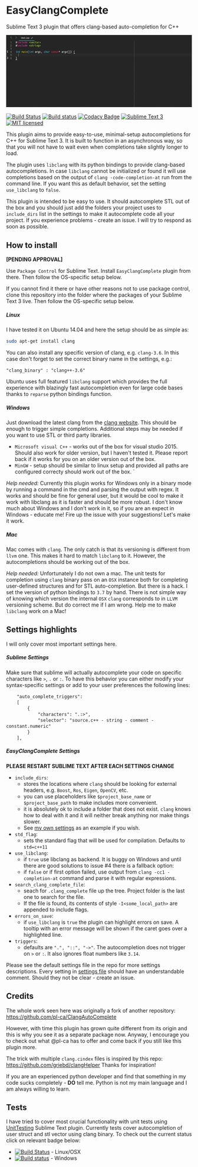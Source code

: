# EasyClangComplete #

Sublime Text 3 plugin that offers clang-based auto-completion for C++

![Example](autocomplete_show_off.gif)

[![Build Status](https://goo.gl/3KUIVo)](https://goo.gl/nJ2NOU)
[![Build status](https://goo.gl/FqsNzm)](https://goo.gl/4N6nxe)
[![Codacy Badge](https://goo.gl/PDVYTj)](https://goo.gl/h52rHl)
[![Sublime Text 3](https://img.shields.io/badge/Sublime%20Text-3-green.svg)](https://www.sublimetext.com/3)
[![MIT licensed](https://img.shields.io/badge/license-MIT-blue.svg)](./LICENSE)

This plugin aims to provide easy-to-use, minimal-setup autocompletions for C++ for Sublime Text 3. It is built to function in an asynchronous way, so that you will not have to wait even when completions take slightly longer to load.

The plugin uses `libclang` with its python bindings to provide clang-based autocompletions. In case `libclang` cannot be initialized or found it will use completions based on the output of `clang -code-completion-at` run from the command line. If you want this as default behavior, set the setting `use_libclang` to `false`.

This plugin is intended to be easy to use. It should autocomplete STL out of the box and you should just add the folders your project uses to `include_dirs` list in the settings to make it autocomplete code all your project. If you experience problems - create an issue. I will try to respond as soon as possible.

## How to install ##
**[PENDING APPROVAL]** 

Use `Package Control` for Sublime Text. Install `EasyClangComplete` plugin from there. Then follow the OS-specific setup below.

If you cannot find it there or have other reasons not to use package control, clone this repository into the folder where the packages of your Sublime Text 3 live. Then follow the OS-specific setup below.

##### Linux #####
I have tested it on Ubuntu 14.04 and here the setup should be as simple as:
```bash
sudo apt-get install clang
```
You can also install any specific version of clang, e.g. `clang-3.6`. In this case don't forget to set the correct binary name in the settings, e.g.:
```
"clang_binary" : "clang++-3.6"
```
Ubuntu uses full featured `libclang` support which provides the full experience with blazingly fast autocompletion even for large code bases thanks to `reparse` python bindings function.

##### Windows #####
Just download the latest clang from the [clang website](http://llvm.org/releases/download.html). This should be enough to trigger simple completions. Additional steps may be needed if you want to use STL or third party libraries.

- `Microsoft visual C++` - works out of the box for visual studio 2015. Should also work for older version, but I haven't tested it. Please report back if it works for you on an older version out of the box.
- `MinGW` - setup should be similar to linux setup and provided all paths are configured correcty should work out of the box. `

*Help needed:* Currently this plugin works for Windows only in a binary mode by running a command in the cmd and parsing the output with regex. It works and should be fine for general user, but it would be cool to make it work with libclang as it is faster and should be more robust. I don't know much about Windows and I don't work in it, so if you are an expect in Windows - educate me! Fire up the issue with your suggestions! Let's make it work.

##### Mac  #####
Mac comes with `clang`. The only catch is that its versioning is different from `llvm` one. This makes it hard to match `libclang` to it. However, the autocompletions should be working out of the box.

*Help needed:* Unfortunately I do not own a mac. The unit tests for completion using `clang` binary pass on an `OSX` instance both for completing user-defined structures and for STL auto-completion. But there is a hack. I set the version of python bindings to `3.7` by hand. There is not simple way of knowing which version the internal `OSX` `clang` corresponds to in `LLVM` versioning scheme. But do correct me if I am wrong. Help me to make `libclang` work on a Mac!

## Settings highlights ##
I will only cover most important settings here.

##### Sublime Settings  #####
Make sure that sublime will actually autocomplete your code on specific characters like `>`, `.` or `:`.
 To have this behavior you can either modify your syntax-specific settings or add to your user preferences the following lines:
```
    "auto_complete_triggers":
    [
        {
            "characters": ".:>",
            "selector": "source.c++ - string - comment - constant.numeric"
        }
    ],
```

##### EasyClangComplete Settings  #####
**PLEASE RESTART SUBLIME TEXT AFTER EACH SETTINGS CHANGE**
- `include_dirs`:
    + stores the locations where `clang` should be looking for external headers, e.g. `Boost`, `Ros`, `Eigen`, `OpenCV`, etc.
    + you can use placeholders like `$project_base_name` or `$project_base_path` to make includes more convenient.
    + it is absolutely ok to include a folder that does not exist. `clang` knows how to deal with it and it will neither break anything nor make things slower.
    + See [my own settings](https://github.com/niosus/config-sublime/blob/master/Packages%2FUser%2FEasyClangComplete.sublime-settings#L4) as an example if you wish.
- `std_flag`:
    + sets the standard flag that will be used for compilation. Defaults to `std=c++11`
- `use_libclang`:
    + if `true` use libclang as backend. It is buggy on Windows and until there are good solutions to issue #4 there is a fallback option:
    + if `false` or if first option failed, use output from `clang -cc1 -completion-at` command and parse it with regular expressions.
- `search_clang_complete_file`:
    + seach for `.clang_complete` file up the tree. Project folder is the last one to search for the file.
    + If the file is found, its contents of style `-I<some_local_path>` are appended to include flags.
- `errors_on_save`:
    + if `use_libclang` is `true` the plugin can highlight errors on save. A tooltip with an error message will be shown if the caret goes over a highlighted line.
- `triggers`:
    + defaults are `".", "::", "->"`. The autocompletion does not trigger on `>` or `:`. It also ignores float numbers like `3.14`.

Please see the default settings file in the repo for more settings descriptions. Every setting in [settings file](EasyClangComplete.sublime-settings) should have an understandable comment. Should they not be clear - create an issue.


## Credits ##
The whole work seen here was originally a fork of another repository: https://github.com/pl-ca/ClangAutoComplete

However, with time this plugin has grown quite different from its origin and this is why you see it as a separate package now. Anyway, I encourage you to check out what @pl-ca has to offer and come back if you still like this plugin more.

The trick with multiple `clang.cindex` files is inspired by this repo: https://github.com/griebd/clangHelper Thanks for inspiration!

If you are an experienced python developer and find that something in my code sucks completely - **DO** tell me. Python is not my main language and I am always willing to learn.

## Tests ##
I have tried to cover most crucial functionality with unit tests using [UnitTesting](https://github.com/randy3k/UnitTesting) Sublime Text plugin. Currently tests cover autocompletion of user struct and stl vector using clang binary. To check out the current status click on relevant badge below:
- [![Build Status](https://goo.gl/3KUIVo)](https://goo.gl/nJ2NOU) - Linux/OSX
- [![Build status](https://goo.gl/FqsNzm)](https://goo.gl/4N6nxe) - Windows
